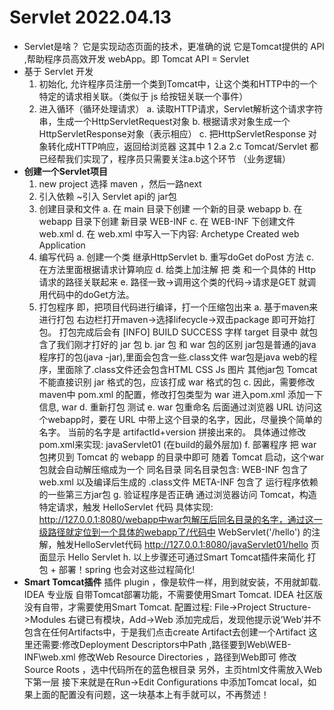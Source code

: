 # Servlet 2022.04.13
+ Servlet是啥？
    它是实现动态页面的技术，更准确的说 它是Tomcat提供的 API ,帮助程序员高效开发 webApp。即 Tomcat API = Servlet
+ 基于 Servlet 开发
    1. 初始化, 允许程序员注册一个类到Tomcat中，让这个类和HTTP中的一个特定的请求相关联。（类似于 js 给按钮关联一个事件）
    2. 进入循环（循环处理请求）
        a. 读取HTTP请求，Servlet解析这个请求字符串，生成一个HttpServletRequest对象
        b. 根据请求对象生成一个HttpServletResponse对象（表示相应）
        c. 把HttpServletResponse 对象转化成HTTP响应，返回给浏览器
        这其中 1 2.a 2.c Tomcat/Servlet 都已经帮我们实现了，程序员只需要关注a.b这个环节 （业务逻辑）
+ **创建一个Servlet项目**
    1. new project 选择 maven ，然后一路next
    2. 引入依赖 ~引入 Servlet api的 jar包
    3. 创建目录和文件 
        a. 在 main 目录下创建 一个新的目录 webapp
        b. 在 webapp 目录下创建 新目录 WEB-INF
        c. 在 WEB-INF 下创建文件 web.xml
        d. 在 web.xml 中写入一下内容:
            <web-app>
                <display-name>Archetype Created web Application</display-name>
            </web-app>
    4. 编写代码
        a. 创建一个类 继承HttpServlet
        b. 重写doGet doPost 方法
        c. 在方法里面根据请求计算响应
        d. 给类上加注解 把 类 和一个具体的 Http 请求的路径关联起来
        e. 路径一致->调用这个类的代码->请求是GET 就调用代码中的doGet方法。      
    5. 打包程序 即，把项目代码进行编译，打一个压缩包出来
        a. 基于maven来进行打包
             右边栏打开maven->选择lifecycle->双击package 即可开始打包。
             打包完成后会有 [INFO] BUILD SUCCESS 字样
             target 目录中 就包含了我们刚才打好的 jar 包 
        b. jar 包 和 war 包的区别
             jar包是普通的java程序打的包(java -jar),里面会包含一些.class文件
             war包是java web的程序，里面除了.class文件还会包含HTML CSS Js 图片 其他jar包
             Tomcat 不能直接识别 jar 格式的包，应该打成 war 格式的包
        c. 因此，需要修改maven中 pom.xml 的配置，修改打包类型为 war
             进入pom.xml 添加一下信息,
             <!--  修改打包信息  -->
             <packaging>war</packaging>
        d. 重新打包 测试
        e. war 包重命名
             后面通过浏览器 URL 访问这个webapp时，要在 URL 中带上这个目录的名字，因此，尽量换个简单的名字。
             当前的名字是 artifactId+version 拼接出来的。
             具体通过修改pom.xml来实现:
             <!--  对war包重命名  -->
              <build>
                <finalName>javaServlet01</finalName> (在build的最外层加)
              </build>
        f. 部署程序
             把 war 包拷贝到 Tomcat 的 webapp 的目录中即可
             随着 Tomcat 启动，这个war包就会自动解压缩成为一个 同名目录
             同名目录包含: WEB-INF 包含了 web.xml 以及编译后生成的 .class文件 
                         META-INF 包含了 运行程序依赖的一些第三方jar包
        g. 验证程序是否正确
             通过浏览器访问 Tomcat，构造特定请求，触发 HelloServlet 代码
             具体实现:
                http://127.0.0.1:8080/webapp中war包解压后同名目录的名字，通过这一级路径就定位到一个具体的webapp了/代码中 WebServlet('/hello') 的注解，触发HelloServlet代码
                http://127.0.0.1:8080/javaServlet01/hello
             页面显示
                Hello Servlet
        h. 以上步骤还可通过Smart Tomcat插件来简化 打包 + 部署！spring 也会对这些过程简化!
+ **Smart Tomcat插件**
    插件 plugin ，像是软件一样，用到就安装，不用就卸载.
    IDEA 专业版 自带Tomcat部署功能，不需要使用Smart Tomcat.
    IDEA 社区版 没有自带，才需要使用Smart Tomcat.
    配置过程:
        File->Project Structure->Modules 右键已有模块，Add->Web
        添加完成后，发现他提示说’Web’并不包含在任何Artifacts中，于是我们点击create Artifact去创建一个Artifact
        这里还需要:修改Deployment Descriptors中Path ,路径要到Web\WEB-INF\web.xml
                 修改Web Resource Directories ，路径到Web即可
                 修改Source Roots ，选中代码所在的蓝色根目录
                 另外，主页html文件需放入Web下第一层
        接下来就是在Run->Edit Configurations 中添加Tomcat local，如果上面的配置没有问题，这一块基本上有手就可以，不再赘述！
    